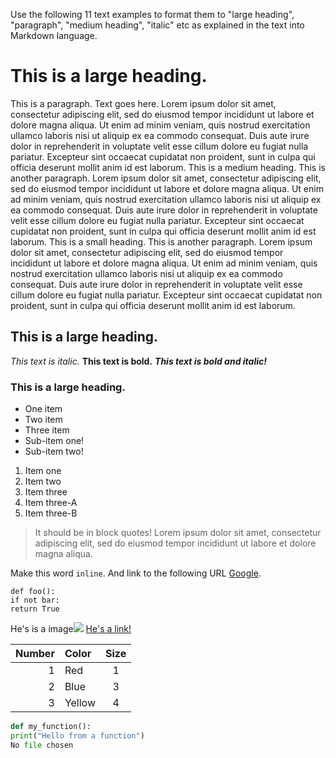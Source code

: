 Use the following 11 text examples to format them to "large heading", "paragraph", "medium heading", "italic" etc as explained in the text into Markdown language.
# This is a large heading. 
This is a paragraph. Text goes here. Lorem ipsum dolor sit amet, consectetur adipiscing elit, sed do eiusmod tempor incididunt ut labore et dolore magna aliqua. Ut enim ad minim veniam, quis nostrud exercitation ullamco laboris nisi ut aliquip ex ea commodo consequat. Duis aute irure dolor in reprehenderit in voluptate velit esse cillum dolore eu fugiat nulla pariatur. Excepteur sint occaecat cupidatat non proident, sunt in culpa qui officia deserunt mollit anim id est laborum.
This is a medium heading. 
This is another paragraph. Lorem ipsum dolor sit amet, consectetur adipiscing elit, sed do eiusmod tempor incididunt ut labore et dolore magna aliqua. Ut enim ad minim veniam, quis nostrud exercitation ullamco laboris nisi ut aliquip ex ea commodo consequat. Duis aute irure dolor in reprehenderit in voluptate velit esse cillum dolore eu fugiat nulla pariatur. Excepteur sint occaecat cupidatat non proident, sunt in culpa qui officia deserunt mollit anim id est laborum.
This is a small heading. 
This is another paragraph. Lorem ipsum dolor sit amet, consectetur adipiscing elit, sed do eiusmod tempor incididunt ut labore et dolore magna aliqua. Ut enim ad minim veniam, quis nostrud exercitation ullamco laboris nisi ut aliquip ex ea commodo consequat. Duis aute irure dolor in reprehenderit in voluptate velit esse cillum dolore eu fugiat nulla pariatur. Excepteur sint occaecat cupidatat non proident, sunt in culpa qui officia deserunt mollit anim id est laborum.
## This is a large heading. ##
*This text is italic.*
**This text is bold.**
***This text is bold and italic!***
### This is a large heading. ###
- One item
- Two item
- Three item
- Sub-item one!
- Sub-item two!

1. Item one
2. Item two
3. Item three
1. Item three-A
2. Item three-B

> It should be in block quotes! Lorem ipsum dolor sit amet, consectetur adipiscing elit, sed do eiusmod tempor incididunt ut labore et dolore magna aliqua.

Make this word `inline`. And link to the following URL [Google](https://www.google.com).

```
def foo():
if not bar:
return True
```

He's is a image![](https://images.pexels.com/photos/1108099/pexels-photo-1108099.jpeg?auto=compress&cs=tinysrgb&w=1260&h=750&dpr=1.)
[He's a link! ](https://images.pexels.com/photos/1108099/pexels-photo-1108099.jpeg?auto=compress&cs=tinysrgb&w=1260&h=750&dpr=1.)


|Number|Color|Size|
|-----:|:----|:--:|
| 1|Red | 1 |
| 2|Blue | 3 |
| 3|Yellow| 4 |

```Python
def my_function():
print("Hello from a function")
No file chosen

